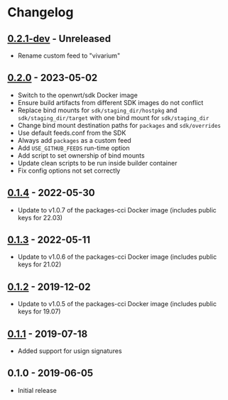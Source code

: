 # Changelog

## [0.2.1-dev][Unreleased] - Unreleased
* Rename custom feed to "vivarium"

## [0.2.0] - 2023-05-02
* Switch to the openwrt/sdk Docker image
* Ensure build artifacts from different SDK images do not conflict
* Replace bind mounts for `sdk/staging_dir/hostpkg` and
  `sdk/staging_dir/target` with one bind mount for `sdk/staging_dir`
* Change bind mount destination paths for `packages` and `sdk/overrides`
* Use default feeds.conf from the SDK
* Always add `packages` as a custom feed
* Add `USE_GITHUB_FEEDS` run-time option
* Add script to set ownership of bind mounts
* Update clean scripts to be run inside builder container
* Fix config options not set correctly

## [0.1.4] - 2022-05-30
* Update to v1.0.7 of the packages-cci Docker image (includes public
  keys for 22.03)

## [0.1.3] - 2022-05-11
* Update to v1.0.6 of the packages-cci Docker image (includes public
  keys for 21.02)

## [0.1.2] - 2019-12-02
* Update to v1.0.5 of the packages-cci Docker image (includes public
  keys for 19.07)

## [0.1.1] - 2019-07-18
* Added support for usign signatures

## 0.1.0 - 2019-06-05
* Initial release


[Unreleased]: https://github.com/jefferyto/openwrt-vivarium/compare/0.2.0...main
[0.2.0]: https://github.com/jefferyto/openwrt-vivarium/compare/0.1.4...0.2.0
[0.1.4]: https://github.com/jefferyto/openwrt-vivarium/compare/0.1.3...0.1.4
[0.1.3]: https://github.com/jefferyto/openwrt-vivarium/compare/0.1.2...0.1.3
[0.1.2]: https://github.com/jefferyto/openwrt-vivarium/compare/0.1.1...0.1.2
[0.1.1]: https://github.com/jefferyto/openwrt-vivarium/compare/0.1.0...0.1.1
